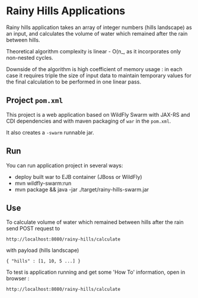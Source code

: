 # Rainy Hills Applications

Rainy hills application takes an array of integer numbers (hills landscape) as an input, and calculates the volume of water
which remained after the rain between hills.

Theoretical algorithm complexity is linear - O(n_, as it incorporates only non-nested cycles.

Downside of the algorithm is high coefficient of memory usage : in each case it requires triple the size of input data 
to maintain temporary values for the final calculation to be performed in one linear pass.

## Project `pom.xml`

This project is a web application based on WildFly Swarm with JAX-RS and CDI dependencies and 
with maven packaging of `war` in the `pom.xml`.

It also creates a `-swarm` runnable jar. 

## Run

You can run application project in several ways:

* deploy built war to EJB container (JBoss or WildFly)
* mvn wildfly-swarm:run
* mvn package && java -jar ./target/rainy-hills-swarm.jar

## Use

To calculate volume of water which remained between hills after the rain send 
POST request to
    
    http://localhost:8080/rainy-hills/calculate        

with payload (hills landscape)

    { "hills" : [1, 10, 5 ...] }
 

To test is application running and get some 'How To' information, open in browser :
    
    http://localhost:8080/rainy-hills/calculate

